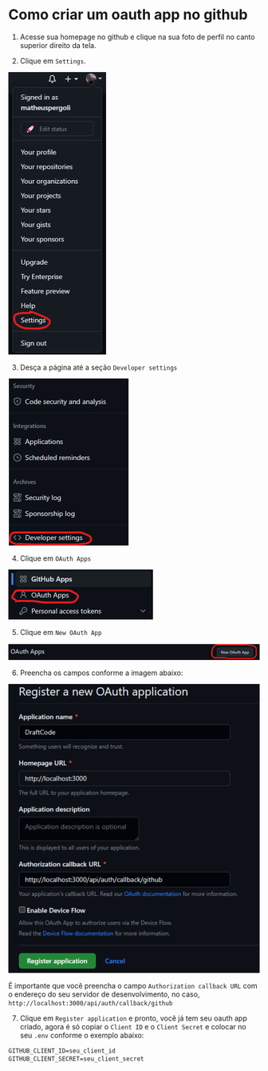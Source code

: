 # Como criar um oauth app no github

1. Acesse sua homepage no github e clique na sua foto de perfil no canto superior direito da tela.

2. Clique em `Settings`.

<img src="./images/passo1-oauth.png" />

3. Desça a página até a seção `Developer settings`

<img src="./images/passo2-oauth.png" />

4. Clique em `OAuth Apps`

<img src="./images/passo3-oauth.png" />

5. Clique em `New OAuth App`

<img src="./images/passo4-oauth.png" />

6. Preencha os campos conforme a imagem abaixo:

<img src="./images/passo5-oauth.png" />

É importante que você preencha o campo `Authorization callback URL` com o endereço do seu servidor de desenvolvimento, no caso, `http://localhost:3000/api/auth/callback/github`

7. Clique em `Register application` e pronto, você já tem seu oauth app criado, agora é só copiar o `Client ID` e o `Client Secret` e colocar no seu `.env` conforme o exemplo abaixo:

```
GITHUB_CLIENT_ID=seu_client_id
GITHUB_CLIENT_SECRET=seu_client_secret
```
